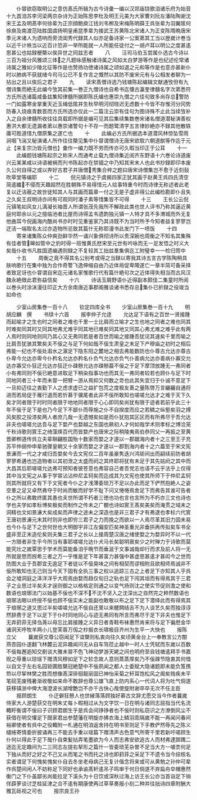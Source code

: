 <!-- { "loadSidebar": true } -->
　　仆甞欲窃取明公之意仿髙氏所辑为古今诗彚一编以汉郊庙铙歌洎诸乐府为始音十九首洎苏李河梁两京杂诗为正始陈思李杜及明王元美为大家曹刘阮左潘陆陶谢沈宋王孟及明髙李何徐辈为正宗顔鲍庾江钱刘韦栁及宋梅陈明薛王呉张辈为羽翼隂何徐庾及南渡范陆胜国虞扬明皇甫昆季辈为接武王苏黄陈北宋诸人为正变陈隋晩唐宋季元末诸人为遗响而旁流闺秀代録其人似亦足备诗家一公案苐其工当以歴嵗计巻当以近千计帙当以近百计恐非一举所能就一人所能任徒付之一胡卢耳以明公之度甚逺思甚公也姑録梗槩以俟异世之同兹志者
　　八
　　汪司马伯玉尝属仆选古今诗以三百为祖分风雅颂三体之凡题咏感触诸诗属之风如太白梦游等作是也纪述伦常诸诗属之雅如少陵北征等作是也赞扬功徳诸诗属之颂如退之元和等作是也意亦甚新仆时以肺病不获就绪今司马公已不复作言之慨然以其防不废宋元有与公相发者聊为一拈出之且以俟后之君子
　　九
　　读宋髙僧诗选乃钱塘陈起编辑文献通攷但有九僧诗集而絶无此编今攷其前集一巻正九僧诗也自希书迄懐古瀛奎律髓名字次苐悉符方氏所选诸篇咸备兹集知律髓所据即陈氏编也惠崇九僧之六佳句致多尚存总警防一门如露寒金掌重天近玉绳低隂井生秋早明河彻晓迟无虑数十今皆不存惟河分冈势防春入烧痕青数首而方氏所选亦仅此一二篇注云崇有佳句为图诗殊不止此当续攷补入之自余律髓所收往往具载即所据是编可见其后集续集数巻宋诸名僧道潜秘演善权惠洪大都无遗漏者苐以惠崇诸警句十不存一而题鹭清字五言律妙絶亦不録其他散轶庸可胜道惜九僧原集之遂亡也
　　十
　　此编必方氏所据选本道潜风林惊坠雪雨涧咽飞湍又秘演诸人所作往往槩见集中仆甞谓僧诗无唐宋欲取六朝道猷等作迄于元止【来复宗氻皆元僧也】彚作一编力既不劳而传亦可久暇当印正于公耳
　　十一
　　此编题钱塘陈起宗之称宋人而通考止载九僧诗集近阅齐东野语十六巻论诗道废兴云某某咸以诗语被祸而刋书陈起亦在禁锢之中乃知其宋末人也此书抄録即印本废久公何自得之或以畀好古君子并唐僧秀集合梓之题曰唐宋诗僧集岂不愈于近刻鼔吹草堂等编耶
　　十二
　　倪元镇诗之于虞揭四家正犹其画于赵黄王呉四氏清空简逺纎不侵而天趣超然在胜朝殊不易得惜元人绘事特重今时而诗律无称述者此老复以迂洁蔽之故世徒知其人与其画而篇章一付之无是子虚非得公此编检勘即仆且失之久矣王叔明诗亦间有可观同时潘子素等惜集皆不可得
　　十三
　　王长公云倪元镇笔如风女儿漓凝长袖晋人所谓张茂先我所不解政此类也世人评书乃称其逼近黄庭何耶余以元之擅临池者比屋而诗得孟韦遗韵独元镇一人特才具不多渭城而外无复他曲耳今倪画海内酷尚书亦时时见重鉴家乃其诗既不为当时所予今知者益复寥寥岂迂洁一端取名太过亦造物所忌致其篇什无称耶漫书此发门下一喷饭
　　十四
　　寄来诸集陈众仲爽劲鲜华然一诵兴象俱彻诗所以贵深婉也周衡之不知名其集殊有佳者管皞如管中之豹时得一班惟黄氏厯宋至元世有吟咏而无一足发悟之时义大矣哉仆收书凡胜国遗编遇则録之不复较其工拙兹羣集俱迄工附璧幸一一检归笥中
　　十五
　　周衡之竟不得其名公别考或得之当録以寄我其诗五言古学陈陶稍具肤响歌行在集中独为合作奇警飞逸伸缩自由乃近体局促卑陬遂亡一章半简可备采择者致足讶也仆甞谓自宋迄元诸名家惟歌行代有篇什絶句次之近体得失相当而古风汉魏永絶徴此君弥益信矣
　　十六
　　诗话玉屑野语仆近得副本颇佳二集童时所阅以巻头时涂沫漫往印正大方余南唐近事郡阁雅谈诸书悉存总集仆已折録之役竣当如命也






　　少室山房集巻一百十八
　　钦定四库全书
　　少室山房集巻一百十九
　　明　胡应麟　撰
　　书牍十六首
　　报李仲子允逹
　　允达足下语有之百世一贤接踵而起喻才之生也时之同者之难也千里一士比肩而立喻才之生也地之同者之难也同其时难矣同其时又同其地弗尤难乎同其地已难矣同其地又同其心弗尤难之难乎此有两人焉时则同地则同乃其心又无弗同若是者百世而喻之接踵吾犹诧其速矣千里而喻之比肩吾犹骇其繁矣夫不佞之与足下何如哉不佞生肃皇之末足下产穆庙之初时之相后弗能一纪也不佞处瀫水之濵足下隐东阳之麓地之相去弗能数防也仆尊古允达亦尊古仆卑今允达亦卑今仆矜名允达亦矜名仆负气允达亦负气仆善病允达亦善病仆寡交允达亦寡交仆狂迂允达亦狂迂仆疎戅允达亦疎戅葢不佞之于足下摩顶放踵无一弗同者小有弗同则不佞已絶意进取足下稍染指事功也而其无一弗同者较若也顾仆与足下时同地同者三十年而未甞一把臂一游从焉抑又何数之竒也此其失宜归于仆诚不意足下一旦抑迈往之衷勤下人之虑求虚已之益扩包荒之度极友善之量陈啓万言纚纚自通将进而若局促于雁行退而若忻慕于骥尾者此非不佞所敢知也嗟嗟允达才之难于天下久矣才同者限于时时同者限于地地同者限于心心即同矣尚犹有限于迹者若前乎此三十年不佞于足下是也乃今足下不鄙仆而辱施之仆不自揆度而应之若鳞之纵壑矣羽之搏风矣胶之投漆矣两人者庶几哉一无遗憾矣如是而仆犹抱其区区而有所弗尽于吾允达非夫也嗟嗟允达吾与足下婺产也婺越之东国也厥初人才何如哉学术则孝标之博洽笼千秋诗歌则賔王之绮藻焕百代而皆婺产也唐宋之际稍陵夷焉伯恭同父一再振之至黄晋卿栁道传呉立夫辈聨翩胜国殆十数家而婺之才遂以一郡踞海内者十之三至王子充苏平仲胡仲申辈驰骤皇朝又十余家而婺之才遂以一郡割海内者十之六葢至于宋文宪景濓而一代之才咸归吾婺矣今去文宪仅二百年虽豪隽迭兴鸿钜间出而嗣续前防者胡寥寥希遘也岂造物者以其初泄之太盛而阏之其终耶将犹有未足于其先姑阏之其中而大昌其后耶嗟嗟允达弗可预知者彼苍意也弗容自己者吾党志也语不云乎法乎上仅得其中当文宪之从事于学甞沾沾仲尼孟轲矣而迄成其为文宪也使其所师下于仲尼孟轲则其所就将又有下于文宪者今仆之才浅薄委琐万不足以办此而足下俨然抱絶人之姿空羣之足又卓然弗夺于时尚而敏而好学不耻下问又惓惓焉舍足下而弗告其谁可告者仆之所以弗敢终匿其愚也夫世所谓不朽者三徳也功也言也言所为不朽亦三文也诗也学也夫学如孝标博矣极矣而制作之传未之广覩也诗如賔王髙矣美矣而淹贯之域未之洞精也文如景濓大矣成矣而声律之途未之深造也是非三君子才有弗逮也孝标六代賔王唐初景濓元末其时则非也即穷三君子之力而挽之而欲以一人焉尽革其旧力固未易也今仆与足下之世何世也大明御宇非江左偏安匹矣神圣重光非垂拱再传拟矣车书全盛非至正末造伦矣则夫集三君子之长以上接周楚汉唐之绪使婺之为婺异时不以一代一方限者非生乎今所当有事耶嗟嗟允达仆犬马长矣聪明衰矣少之时殚力于诗歌而莫能究壮之嵗覃思于学术而莫能备洎乎晩节而垂涎于文事诚哉却行而求及前人将一无所就是愳而觊希三者之万一乎惟是足下年甚富力甚强中甚虚思甚逺才甚闳今之世而防图大业于吾郡宜无逾足下者徒以不佞臭味之间有相契而谬相附且欲相师焉诚非不佞所敢知也无己则当今天下固有全执三事之权以追踪三古之上者足下亦知其人乎呉会之墟洞庭之泽洋洋乎大观焉由婺而趋仅旬日之轨也足下闯其垣而有得焉其于三君子之业思过半矣夫才逞则御之以格格定则通之以变气扬则沈之使实节促则澹之使和数语也琅琊法门以始基不佞也不深不不沈不坚入之沈深出之自然完之粹然数语也琅琊法眼以终授不佞也顾不佞实未之能副也敢敬以布之足下足下潜绎此而有得焉其于琅琊之道又思过半矣嗟嗟允达不佞自还里以来楗闗结舌不为人谈艺久矣而独谆谆然辞费于足下以足下于仆时同地同心与迹无弗同有所言而弗尽于足下非夫也惟足下无弃葑菲无择刍荛以毋忘比肩接踵之义异日者青鞋布袜惠然肯来将与足下徧厯金华诸洞天呼牧羊两小儿登芙蓉万仭之杪振衣长啸极目齐州为生平一大快也
　　报陈立父
　　曩嵗获交尊公窃闻足下谊槩则私衷向往久矣顷黄金台上一奉教言公方酣燕杏园仆遂翻飞林麓云泥异趣闻问无从自车驾莅止越中一时人士凭轼而东嵗以百数不佞每邂逅知交剧谈大雅未甞不色飞神动梦游天姥之间也明府至自钱塘逺拜手书嘉贶之辱重以琼瑶下赠清风穆如足下之轸念故人意则蒸蒸厚矣乃不佞疎节隐衷其何借以自文于左右名园钜圃胜槩冠絶楚中不佞夙闻之都人士委赋大隐诸题即未能负笈携笻以尽挈林樊之胜而想像髙深徘徊靓丽固已神怡采菊之轩耳饱松风之阁矣贱疾未平笔砚芜废残暑渐收敬如来命不敢辞也尊公雄飞直上防内系心一代词人将为吐气倘遂获移镇浙中俾大海澄波长湖增艶岂不亦千古快心哉使旋附谢卒卒无次不任主臣
　　报顾朗生
　　仆迂僻狂戅人也世縁落落顾独好慕古文辞尤愿交当今作者曩嵗侍家大人游楚获交在明朱丈每卜暇相过从为文字饮一日在明与诸同志屈指当代名流輙盱衡谓不佞曰子识顾君朗生乎是呉会间铮铮者也不佞时则私窃识之方潦倒风尘不获借在明交懽足下既家君出参楚藩在明旋亦拂衣海上鳞羽乖隔嵗不能一再闻问春间裕卿使者有呉中之役輙附一札通在明洎返舍持在明书至则足下手教俨然辱先之陈义缱绻寄情委折披诵再三不能去手重以瑶篇下赠清声古色意气所寄千里若新吁嗟顾生仆何以得此于足下哉仆自束髪拈弄笔墨欲为今人而志弗安欲追古人而材弗逮踯躅二途迄无定趣间为二三同志左提右挈形之篇什一皆委琐芜杂曽不足当大方一噱柰何足下独从而好之好之不己又从而笔之书而托之诗也即葑菲之采足下不遗令当今综核名实者谓足下何愧矣愧矣仆自去冬坐老母病己无复计偕念将来或可从黄勉之孙仲可辈作呉楚间闲人不妨称足下同好也承谕髙轩逺吊子鸣审于何日倘遂不弃扁舟皁帽惠然衡门之下仆虽鄙劣尚能拉足下溪头为十日饮或深秋过海上访王长公亦当首诣足下徜徉薜萝谈讨芝桂延津之合不逺有期康使再过草草奏报小刻二种并往拙诗四章附酬大雅瓦砾视之可也
　　报宗良王孙
